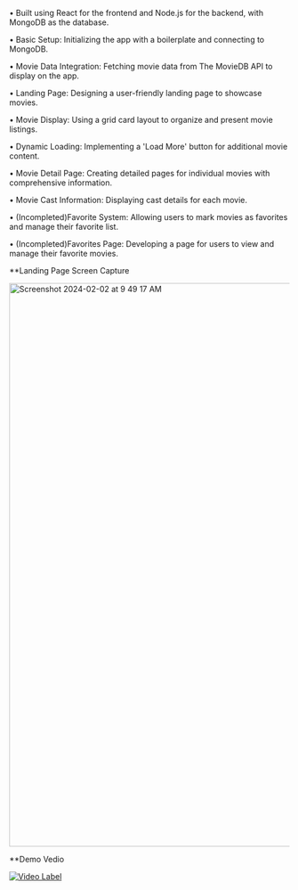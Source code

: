 

•	Built using React for the frontend and Node.js for the backend, with MongoDB as the database.

•	Basic Setup: Initializing the app with a boilerplate and connecting to MongoDB.

•	Movie Data Integration: Fetching movie data from The MovieDB API to display on the app.

•	Landing Page: Designing a user-friendly landing page to showcase movies.

•	Movie Display: Using a grid card layout to organize and present movie listings.

•	Dynamic Loading: Implementing a 'Load More' button for additional movie content.

•	Movie Detail Page: Creating detailed pages for individual movies with comprehensive information.

•	Movie Cast Information: Displaying cast details for each movie.

•	(Incompleted)Favorite System: Allowing users to mark movies as favorites and manage their favorite list.

•	(Incompleted)Favorites Page: Developing a page for users to view and manage their favorite movies.

**Landing Page Screen Capture

<img width="1012" alt="Screenshot 2024-02-02 at 9 49 17 AM" src="https://github.com/YohanJins/Movie_Site/assets/146444793/7f24e8ed-4e1e-40d8-a99b-ec5c3ea3bd9d">



**Demo Vedio

[![Video Label](http://img.youtube.com/vi/QvY6Q09HncI/0.jpg)]([https://youtu.be/59USvjy2toI](https://www.youtube.com/embed/QvY6Q09HncI))

